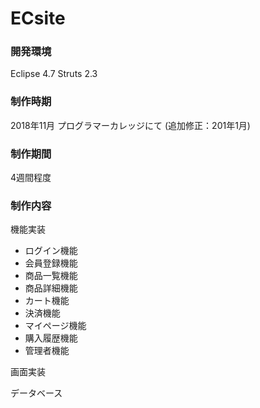 # ECsite
### 開発環境
Eclipse 4.7
 Struts 2.3

### 制作時期
2018年11月 プログラマーカレッジにて
 (追加修正：201年1月)

### 制作期間
4週間程度

### 制作内容
機能実装
* ログイン機能
* 会員登録機能
* 商品一覧機能
* 商品詳細機能
* カート機能
* 決済機能
* マイページ機能
* 購入履歴機能
* 管理者機能

 画面実装
 
 データベース
